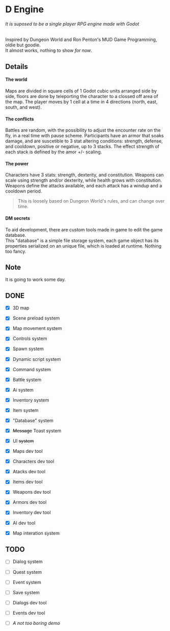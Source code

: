 # D Engine  
###### It is suposed to be a single player RPG engine made with Godot  
Inspired by Dungeon World and Ron Penton's MUD Game Programming, oldie but goodie.  
It almost works, nothing to show *for now*.  


## Details  
#### The world  
Maps are divided in square cells of 1 Godot cubic units arranged side by side, floors are done by teleporting the character to a clossed off area of the map. The player moves by 1 cell at a time in 4 directions (north, east, south, and west).  
#### The conflicts  
Battles are random, with the possibility to adjust the encounter rate on the fly, in a real time with pause scheme. Participants have an armor that soaks damage, and are suscetible to 3 stat altering conditions: strength, defense, and cooldown, positive or negative, up to 3 stacks. The effect strength of each stack is defined by the amor +/- scaling.  
#### The power  
Characters have 3 stats: strength, dexterity, and constitution. Weapons can scale using strength and/or dexterity, while health grows with constitution.  
Weapons define the attacks available, and each attack has a windup and a cooldown period.  
> This is loosely based on Dungeon World's rules, and can change over time.  
#### DM secrets  
To aid development, there are custom tools made in game to edit the game database.  
This "database" is a simple file storage system, each game object has its properties serialized on an unique file, which is loaded at runtime. Nothing too fancy.  


## Note  
It is going to work some day.  


## DONE  
- [x] 3D map
- [x] Scene preload system
- [x] Map movement system
- [x] Controls system
- [x] Spawn system
- [x] Dynamic script system
- [x] Command system
- [x] Battle system
- [x] Ai system
- [x] Inventory system
- [x] Item system
- [x] "Database" system
- [x] ~~Message~~ Toast system
- [x] UI ~~system~~
- [x] Maps dev tool
- [x] Characters dev tool
- [x] Atacks dev tool
- [x] Items dev tool
- [x] Weapons dev tool
- [x] Armors dev tool
- [x] Inventory dev tool
- [x] AI dev tool
- [x] Map interation system


## TODO  
- [ ] Dialog system
- [ ] Quest system
- [ ] Event system
- [ ] Save system
- [ ] Dialogs dev tool
- [ ] Events dev tool
- [ ] _A not too boring demo_

